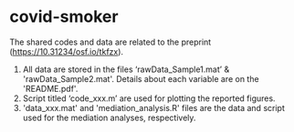 # covid-smoker
The shared codes and data are related to the preprint (https://10.31234/osf.io/tkfzx).

1. All data are stored in the files ‘rawData_Sample1.mat’ & 'rawData_Sample2.mat'. Details about each variable are on the 'README.pdf'.
2. Script titled ‘code_xxx.m’ are used for plotting the reported figures.
3. 'data_xxx.mat' and 'mediation_analysis.R' files are the data and script used for the mediation analyses, respectively.
